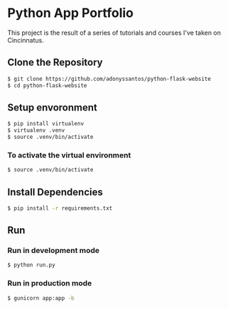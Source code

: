 # Python App Portfolio

This project is the result of a series of tutorials and courses I've taken on Cincinnatus.

## Clone the Repository

```bash
$ git clone https://github.com/adonyssantos/python-flask-website
$ cd python-flask-website
```

## Setup envoronment

```bash
$ pip install virtualenv
$ virtualenv .venv
$ source .venv/bin/activate
```

### To activate the virtual environment

```bash
$ source .venv/bin/activate
```

## Install Dependencies

```bash
$ pip install -r requirements.txt
```

## Run

### Run in development mode

```bash
$ python run.py
```

### Run in production mode

```bash
$ gunicorn app:app -b
```

